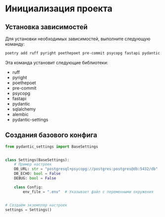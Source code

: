 # Инициализация проекта

## Установка зависимостей

Для установки необходимых зависимостей, выполните следующую команду:

```bash
poetry add ruff pyright poethepoet pre-commit psycopg fastapi pydantic pydantic_settings sqlalchemy[async] alembic
```

Эта команда установит следующие библиотеки:

*   ruff
*   pyright
*   poethepoet
*   pre-commit
*   psycopg
*   fastapi
*   pydantic
*   sqlalchemy
*   alembic
*   pydantic-settings
  
## Создания базового конфига

```src/app/settings.py
from pydantic_settings import BaseSettings


class Settings(BaseSettings):
    # Пример настроек
    DB_URL: str = "postgresql+psycopg://postgres:postgres@db:5432/db"
    DB_ECHO: bool = False
    DEBUG: bool = False

    class Config:
        env_file = ".env"  # Указывает файл с переменными окружения


# Создаём экземпляр настроек
settings = Settings()
```